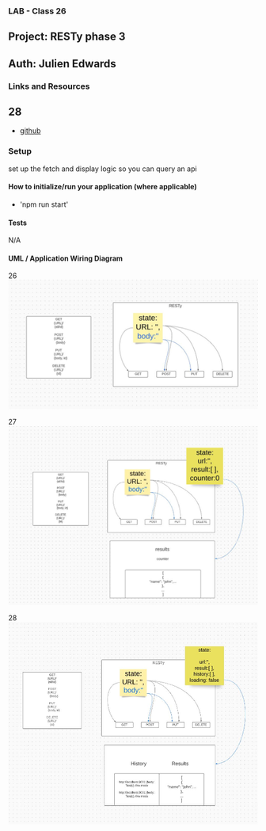 ### LAB - Class 26

## Project: RESTy phase 3
## Auth: Julien Edwards

### Links and Resources


## 28

- [github](https://github.com/TrunkOfUkuleles/RESTy/tree/composition)


### Setup

set up the fetch and display logic so you can query an api

#### How to initialize/run your application (where applicable)

- 'npm run start'

#### Tests
N/A
#### UML / Application Wiring Diagram

26
![lab-UML](/assets/lab26UML.jpg)

27
![lab-UML](/assets/lab27UML.jpg)

28
![lab-UML](/assets/lab28UML.jpg)
